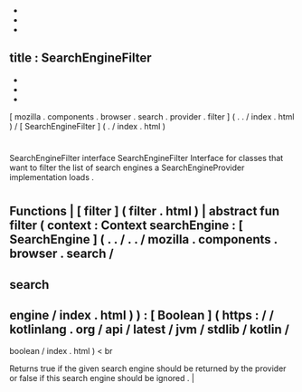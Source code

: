 -
-
-
title
:
SearchEngineFilter
-
-
-
-
[
mozilla
.
components
.
browser
.
search
.
provider
.
filter
]
(
.
.
/
index
.
html
)
/
[
SearchEngineFilter
]
(
.
/
index
.
html
)
#
SearchEngineFilter
interface
SearchEngineFilter
Interface
for
classes
that
want
to
filter
the
list
of
search
engines
a
SearchEngineProvider
implementation
loads
.
#
#
#
Functions
|
[
filter
]
(
filter
.
html
)
|
abstract
fun
filter
(
context
:
Context
searchEngine
:
[
SearchEngine
]
(
.
.
/
.
.
/
mozilla
.
components
.
browser
.
search
/
-
search
-
engine
/
index
.
html
)
)
:
[
Boolean
]
(
https
:
/
/
kotlinlang
.
org
/
api
/
latest
/
jvm
/
stdlib
/
kotlin
/
-
boolean
/
index
.
html
)
<
br
>
Returns
true
if
the
given
search
engine
should
be
returned
by
the
provider
or
false
if
this
search
engine
should
be
ignored
.
|
